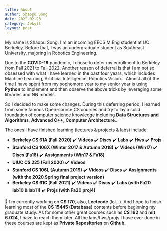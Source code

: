 ```yaml
---
title: About
author: Shaopu Song
date: 2022-02-23
category: Jekyll
layout: post
---
```


My name is Shaopu Song. I'm an incoming EECS M.Eng student at UC Berkeley. Before that, I was an undergraduate student as Southeast University, majoring in Robotics Engineering.

Due to the **COVID-19** pandemic, I chose to defer my enrollment to Berkeley from Fall 2021 to Fall 2022. Another reason of deferral is that I am not so obsessed with what I have learned in the past four years, which includes Machine Learning, Artificial Intelligence, Robotics Vision… Almost all of the time I have spent from my sophomore year to my senior year is using **Python** to implement and then observe the above tricks by leveraging some libraries and NN models. 

So I decided to make some changes. During this deferring period, I learned from some famous Open-source CS courses and try to lay a solid foundation of computer science knowledge including **Data Structures and Algorithms**, **Advanced C++**, **Computer Architecture**…

The ones I have finished learning (lectures & projects & labs) include: 
  - **Berkeley CS 61A (Fall 2020)** ✔️ **Videos** ✔️ **Discs** ✔️ **Labs** ✔️ **Hws** ✔️ **Projs**
  - **Stanford CS 106X  (Winter 2017 & Autumn 2018)** ✔️ **Videos (Win17)** ✔️ **Discs (Fa18)** ✔️ **Assignments (Win17 & Fa18)**
  - **UIUC CS 225 (Fall 2020)** ✔️ **Videos**
  - **Stanford CS 106L (Autumn 2019)** ✔️ **Videos** ✔️ **Discs** ✔️ **Assignments (with the 2020 Spring final project version)**
  - **Berkeley CS 61C (Fall 2021)** ✔️ **Videos** ✔️ **Discs** ✔️ **Labs (with Fa20 lab10 & lab11)** ✔️ **Projs (with Fa20 proj4)**

🔭 I’m currently working on **CS 170**, also, **Leetcode** (lol...). And hope to finish learning most of the **CS 15445 (Database)** contents before beginning my graduate study. As for some other great courses such as **CS 162** and **mit 6.024**, I have to reach them later. All the labs/hws/projs I have ever done in these courses are kept as **Private Repositories** on **Github**.

